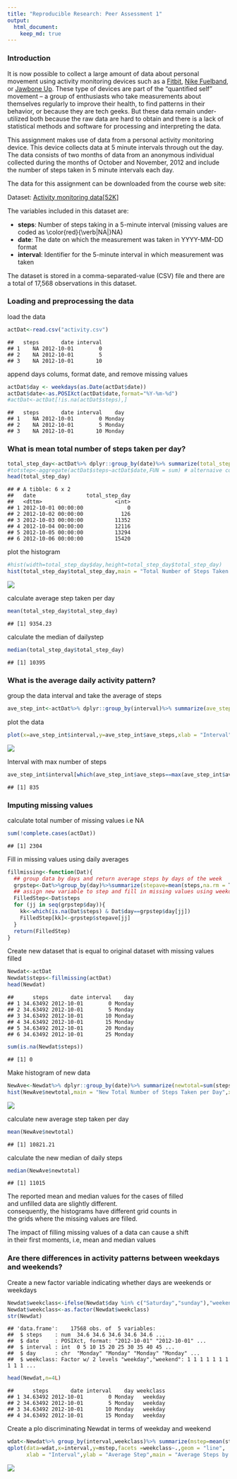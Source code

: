 ```yaml
---
title: "Reproducible Research: Peer Assessment 1"
output: 
  html_document:
    keep_md: true
---
```


### Introduction

It is now possible to collect a large amount of data about personal movement using activity monitoring devices such as a [Fitbit](https://www.fitbit.com/home), [Nike Fuelband](https://www.nike.com/help/a/why-cant-i-sync), or [Jawbone Up](https://www.jawbone.com/up). These type of devices are part of the “quantified self” movement – a group of enthusiasts who take measurements about themselves regularly to improve their health, to find patterns in their behavior, or because they are tech geeks. But these data remain under-utilized both because the raw data are hard to obtain and there is a lack of statistical methods and software for processing and interpreting the data.

This assignment makes use of data from a personal activity monitoring device. 
This device collects data at 5 minute intervals through out the day. The data consists of two months of data from an anonymous individual collected during the months of October and November, 2012 and include the number of steps taken in 5 minute intervals each day.

The data for this assignment can be downloaded from the course web site:

Dataset: [Activity monitoring data[52K]](https://d396qusza40orc.cloudfront.net/repdata%2Fdata%2Factivity.zip)  

The variables included in this dataset are:

- **steps**: Number of steps taking in a 5-minute interval (missing values are coded as \color{red}{\verb|NA|}NA)  
- **date**: The date on which the measurement was taken in YYYY-MM-DD format  
- **interval**: Identifier for the 5-minute interval in which measurement was taken

The dataset is stored in a comma-separated-value (CSV) file and there are a total of 17,568 observations in this dataset.


### Loading and preprocessing the data

load the data

```r
actDat<-read.csv("activity.csv")
```

```
##   steps       date interval
## 1    NA 2012-10-01        0
## 2    NA 2012-10-01        5
## 3    NA 2012-10-01       10
```
append days colums, format date, and remove missing values

```r
actDat$day <- weekdays(as.Date(actDat$date))
actDat$date<-as.POSIXct(actDat$date,format="%Y-%m-%d")
#actDat<-actDat[!is.na(actDat$steps),]
```

```
##   steps       date interval    day
## 1    NA 2012-10-01        0 Monday
## 2    NA 2012-10-01        5 Monday
## 3    NA 2012-10-01       10 Monday
```




### What is mean total number of steps taken per day?

```r
total_step_day<-actDat%>% dplyr::group_by(date)%>% summarize(total_step_day=sum(steps,na.rm = T))
#totstep<-aggregate(actDat$steps~actDat$date,FUN = sum) # alternaive code
head(total_step_day)
```

```
## # A tibble: 6 x 2
##   date                total_step_day
##   <dttm>                       <int>
## 1 2012-10-01 00:00:00              0
## 2 2012-10-02 00:00:00            126
## 3 2012-10-03 00:00:00          11352
## 4 2012-10-04 00:00:00          12116
## 5 2012-10-05 00:00:00          13294
## 6 2012-10-06 00:00:00          15420
```
plot the histogram

```r
#hist(width=total_step_day$day,height=total_step_day$total_step_day)
hist(total_step_day$total_step_day,main = "Total Number of Steps Taken per Day",xlab = "Number of Steps")
```

![](PA1_template_files/figure-html/unnamed-chunk-7-1.png)<!-- -->

calculate average step taken per day

```r
mean(total_step_day$total_step_day)
```

```
## [1] 9354.23
```

calculate the median of dailystep 

```r
median(total_step_day$total_step_day)
```

```
## [1] 10395
```


### What is the average daily activity pattern?
group the data interval and take the average of steps


```r
ave_step_int<-actDat%>% dplyr::group_by(interval)%>% summarize(ave_steps=mean(steps,na.rm = T))
```
plot the data

```r
plot(x=ave_step_int$interval,y=ave_step_int$ave_steps,xlab = "Interval",ylab = "Average Daily Steps", main = "Average Daily Steps Pattern",type = "l",col="blue",lwd=1)
```

![](PA1_template_files/figure-html/unnamed-chunk-11-1.png)<!-- -->

Interval with max number of steps

```r
ave_step_int$interval[which(ave_step_int$ave_steps==max(ave_step_int$ave_steps))]
```

```
## [1] 835
```


### Imputing missing values
calculate total number of missing values i.e NA

```r
sum(!complete.cases(actDat))
```

```
## [1] 2304
```

Fill in missing values using daily averages

```r
fillmissing<-function(Dat){
  ## group data by days and return average steps by days of the week
  grpstep<-Dat%>%group_by(day)%>%summarize(stepave=mean(steps,na.rm = T))
  ## assign new variable to step and fill in missing values using weekdays average
  FilledStep<-Dat$steps
  for (jj in seq(grpstep$day)){
    kk<-which(is.na(Dat$steps) & Dat$day==grpstep$day[jj])
    FilledStep[kk]<-grpstep$stepave[jj]
  }
  return(FilledStep)
}
```


Create new dataset that is equal to original dataset with missing values filled


```r
Newdat<-actDat
Newdat$steps<-fillmissing(actDat)
head(Newdat)
```

```
##      steps       date interval    day
## 1 34.63492 2012-10-01        0 Monday
## 2 34.63492 2012-10-01        5 Monday
## 3 34.63492 2012-10-01       10 Monday
## 4 34.63492 2012-10-01       15 Monday
## 5 34.63492 2012-10-01       20 Monday
## 6 34.63492 2012-10-01       25 Monday
```

```r
sum(is.na(Newdat$steps))
```

```
## [1] 0
```

Make histogram of new data

```r
NewAve<-Newdat%>% dplyr::group_by(date)%>% summarize(newtotal=sum(steps,na.rm = T))
hist(NewAve$newtotal,main = "New Total Number of Steps Taken per Day",xlab = "Number of Steps")
```

![](PA1_template_files/figure-html/unnamed-chunk-16-1.png)<!-- -->

calculate new average step taken per day

```r
mean(NewAve$newtotal)
```

```
## [1] 10821.21
```

calculate the new median of daily steps 

```r
median(NewAve$newtotal)
```

```
## [1] 11015
```
The reported mean and median values for the cases of filled  
and unfilled data are slightly different.  
consequently, the histograms have different grid counts in  
the grids where the missing values are filled.  

The impact of filling missing values of a data can cause a shift  
in their first moments, i.e, mean and median values


### Are there differences in activity patterns between weekdays and weekends?

Create a new factor variable indicating whether days are weekends or weekdays

```r
Newdat$weekclass<-ifelse(Newdat$day %in% c("Saturday","sunday"),"weekend","weekday" )
Newdat$weekclass<-as.factor(Newdat$weekclass)
str(Newdat)
```

```
## 'data.frame':	17568 obs. of  5 variables:
##  $ steps    : num  34.6 34.6 34.6 34.6 34.6 ...
##  $ date     : POSIXct, format: "2012-10-01" "2012-10-01" ...
##  $ interval : int  0 5 10 15 20 25 30 35 40 45 ...
##  $ day      : chr  "Monday" "Monday" "Monday" "Monday" ...
##  $ weekclass: Factor w/ 2 levels "weekday","weekend": 1 1 1 1 1 1 1 1 1 1 ...
```

```r
head(Newdat,n=4L)
```

```
##      steps       date interval    day weekclass
## 1 34.63492 2012-10-01        0 Monday   weekday
## 2 34.63492 2012-10-01        5 Monday   weekday
## 3 34.63492 2012-10-01       10 Monday   weekday
## 4 34.63492 2012-10-01       15 Monday   weekday
```


Create a plo discriminating Newdat in terms of weekday and weekend

```r
wdat<-Newdat%>% group_by(interval,weekclass)%>% summarize(mstep=mean(steps,na.rm = T))
qplot(data=wdat,x=interval,y=mstep,facets =weekclass~.,geom = "line",
      xlab = "Interval",ylab = "Average Step",main = "Average Steps by Category")
```

![](PA1_template_files/figure-html/unnamed-chunk-20-1.png)<!-- -->

